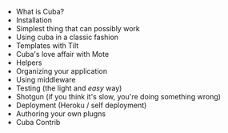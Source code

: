 - What is Cuba?
- Installation
- Simplest thing that can possibly work
- Using cuba in a classic fashion
- Templates with Tilt
- Cuba's love affair with Mote
- Helpers
- Organizing your application
- Using middleware
- Testing (the light and _easy_ way)
- Shotgun (if you think it's slow, you're doing something wrong)
- Deployment (Heroku / self deployment)
- Authoring your own plugns
- Cuba Contrib
